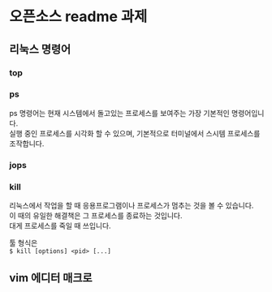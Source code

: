 # 오픈소스 readme 과제
## 리눅스 명령어
### top
### ps

ps 명령어는 현재 시스템에서 돌고있는 프로세스를 보여주는 가장 기본적인 명령어입니다.\
실행 중인 프로세스를 시각화 할 수 있으며, 기본적으로 터미널에서 스시템 프로세스를 조작합니다.
### jops
### kill

리눅스에서 작업을 할 때 응용프로그램이나 프로세스가 멈추는 것을 볼 수 있습니다.\
이 때의 유일한 해결책은 그 프로세스를 종료하는 것입니다.\
대게 프로세스를 죽일 때 쓰입니다. 

툴 형식은 \
`$ kill [options] <pid> [...]`

## vim 에디터 매크로

